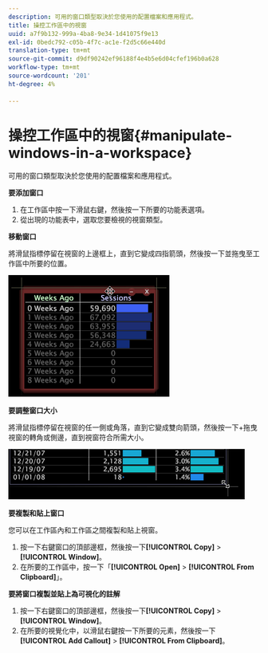```yaml
---
description: 可用的窗口類型取決於您使用的配置檔案和應用程式。
title: 操控工作區中的視窗
uuid: a7f9b132-999a-4ba8-9e34-1d41075f9e13
exl-id: 0bedc792-c05b-4f7c-ac1e-f2d5c66e440d
translation-type: tm+mt
source-git-commit: d9df90242ef96188f4e4b5e6d04cfef196b0a628
workflow-type: tm+mt
source-wordcount: '201'
ht-degree: 4%

---
```


# 操控工作區中的視窗{#manipulate-windows-in-a-workspace}

可用的窗口類型取決於您使用的配置檔案和應用程式。

**要添加窗口**

1. 在工作區中按一下滑鼠右鍵，然後按一下所要的功能表選項。
1. 從出現的功能表中，選取您要檢視的視窗類型。

**移動窗口**

將滑鼠指標停留在視窗的上邊框上，直到它變成四指箭頭，然後按一下並拖曳至工作區中所要的位置。

![](assets/vis_moving.png)

**要調整窗口大小**

將滑鼠指標停留在視窗的任一側或角落，直到它變成雙向箭頭，然後按一下+拖曳視窗的轉角或側邊，直到視窗符合所需大小。

![](assets/vis_resize.png)

**要複製和貼上窗口**

您可以在工作區內和工作區之間複製和貼上視窗。

1. 按一下右鍵窗口的頂部邊框，然後按一下&#x200B;**[!UICONTROL Copy]** > **[!UICONTROL Window]**。
1. 在所要的工作區中，按一下「**[!UICONTROL Open]** > **[!UICONTROL From Clipboard]**」。

**要將窗口複製並貼上為可視化的註解**

1. 按一下右鍵窗口的頂部邊框，然後按一下&#x200B;**[!UICONTROL Copy]** > **[!UICONTROL Window]**。
1. 在所要的視覺化中，以滑鼠右鍵按一下所要的元素，然後按一下&#x200B;**[!UICONTROL Add Callout]** > **[!UICONTROL From Clipboard]**。
